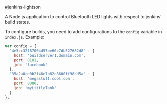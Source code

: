 #jenkins-lightson

A Node.js application to control Bluetooth LED lights with respect to jenkins' build states.

To configure builds, you need to add configurations to the `config` variable in `index.js`. 
Example:

```JavaScript
var config = {
  '4e5cc32f87004d57be60c7db527682d8' : {
    host: 'buildserver1.domain.com',
    port: 8181,
    job: 'facebook'
  },
  '35a2a0ce0b2f46e7b82c8600ff98dd5a' : {
    host: 'megastuff.cool.com',
    port: 8080,
    job: 'myLittleTank'
  }
};
```